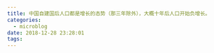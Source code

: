 ```yaml
---
title: 中国自建国后人口都是增长的态势（那三年除外），大概十年后人口开始负增长。
categories:
  - microblog
date: 2018-12-28 23:28:01
tags:
---
```

